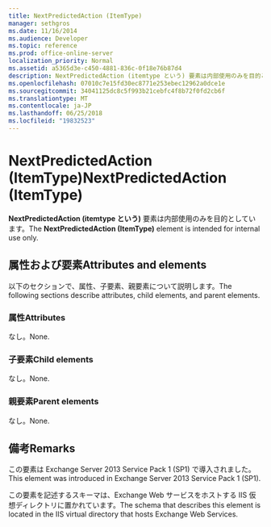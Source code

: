 ```yaml
---
title: NextPredictedAction (ItemType)
manager: sethgros
ms.date: 11/16/2014
ms.audience: Developer
ms.topic: reference
ms.prod: office-online-server
localization_priority: Normal
ms.assetid: a5365d3e-c450-4881-836c-0f18e76b87d4
description: NextPredictedAction (itemtype という) 要素は内部使用のみを目的としています。
ms.openlocfilehash: 07010c7e15fd30ec8771e253ebec12962a0dce1e
ms.sourcegitcommit: 34041125dc8c5f993b21cebfc4f8b72f0fd2cb6f
ms.translationtype: MT
ms.contentlocale: ja-JP
ms.lasthandoff: 06/25/2018
ms.locfileid: "19832523"
---
```

# <a name="nextpredictedaction-itemtype"></a><span data-ttu-id="d3d03-103">NextPredictedAction (ItemType)</span><span class="sxs-lookup"><span data-stu-id="d3d03-103">NextPredictedAction (ItemType)</span></span>

<span data-ttu-id="d3d03-104">**NextPredictedAction (itemtype という)** 要素は内部使用のみを目的としています。</span><span class="sxs-lookup"><span data-stu-id="d3d03-104">The **NextPredictedAction (ItemType)** element is intended for internal use only.</span></span> 

## <a name="attributes-and-elements"></a><span data-ttu-id="d3d03-105">属性および要素</span><span class="sxs-lookup"><span data-stu-id="d3d03-105">Attributes and elements</span></span>

<span data-ttu-id="d3d03-106">以下のセクションで、属性、子要素、親要素について説明します。</span><span class="sxs-lookup"><span data-stu-id="d3d03-106">The following sections describe attributes, child elements, and parent elements.</span></span>
  
### <a name="attributes"></a><span data-ttu-id="d3d03-107">属性</span><span class="sxs-lookup"><span data-stu-id="d3d03-107">Attributes</span></span>

<span data-ttu-id="d3d03-108">なし。</span><span class="sxs-lookup"><span data-stu-id="d3d03-108">None.</span></span>
  
### <a name="child-elements"></a><span data-ttu-id="d3d03-109">子要素</span><span class="sxs-lookup"><span data-stu-id="d3d03-109">Child elements</span></span>

<span data-ttu-id="d3d03-110">なし。</span><span class="sxs-lookup"><span data-stu-id="d3d03-110">None.</span></span>
  
### <a name="parent-elements"></a><span data-ttu-id="d3d03-111">親要素</span><span class="sxs-lookup"><span data-stu-id="d3d03-111">Parent elements</span></span>

<span data-ttu-id="d3d03-112">なし。</span><span class="sxs-lookup"><span data-stu-id="d3d03-112">None.</span></span>
  
## <a name="remarks"></a><span data-ttu-id="d3d03-113">備考</span><span class="sxs-lookup"><span data-stu-id="d3d03-113">Remarks</span></span>

<span data-ttu-id="d3d03-114">この要素は Exchange Server 2013 Service Pack 1 (SP1) で導入されました。</span><span class="sxs-lookup"><span data-stu-id="d3d03-114">This element was introduced in Exchange Server 2013 Service Pack 1 (SP1).</span></span>
  
<span data-ttu-id="d3d03-115">この要素を記述するスキーマは、Exchange Web サービスをホストする IIS 仮想ディレクトリに置かれています。</span><span class="sxs-lookup"><span data-stu-id="d3d03-115">The schema that describes this element is located in the IIS virtual directory that hosts Exchange Web Services.</span></span>
  

